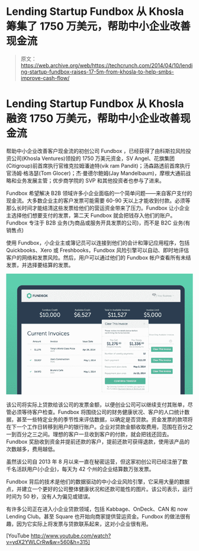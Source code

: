 # Lending Startup Fundbox 从 Khosla 筹集了 1750 万美元，帮助中小企业改善现金流 

> 原文：<https://web.archive.org/web/https://techcrunch.com/2014/04/10/lending-startup-fundbox-raises-17-5m-from-khosla-to-help-smbs-improve-cash-flow/>

# Lending Startup Fundbox 从 Khosla 融资 1750 万美元，帮助中小企业改善现金流

帮助中小企业改善客户现金流的初创公司 Fundbox ，已经获得了由科斯拉风险投资公司(Khosla Ventures)领投的 1750 万美元资金，SV Angel、花旗集团(Citigroup)前首席执行官维克拉姆潘迪特(vik ram Pandit)；汤森路透前首席执行官汤姆·格洛瑟(Tom Glocer)；杰·曼德尔鲍姆(Jay Mandelbaum)，摩根大通前战略和业务发展主管；优步商学院的 SVP 和其他投资者也参与了进来。

Fundbox 希望解决 B2B 领域许多小企业面临的一个简单问题——来自客户支付的现金流。大多数企业主的客户发票可能需要 60-90 天以上才能收到付款。必须等那么长时间才能结清这些发票给他们的营运资金带来了压力。Fundbox 让小企业主选择他们想要支付的发票，第二天 Fundbox 就会把钱存入他们的账户。Fundbox 专注于 B2B 业务(为商品或服务开具发票的公司)，而不是 B2C 业务(有销售点)

使用 Fundbox，小企业主或簿记员可以连接到他们的会计和簿记应用程序，包括 Quickbooks、Xero 或 Freshbooks，Fundbox 风险引擎可以自动、即时地评估客户的网络和发票风险。然后，用户可以通过他们的 Fundbox 帐户查看所有未结发票，并选择要结算的发票。

![Updated_Invitation___P__TechCrunch_-_Leena_Rao_briefing_with_Fundbox___Tue_Apr_8__2014_4_30pm_-_5_15pm__leena_beta.techcrunch.com__-_leenakrao_gmail.com_-_Gmail](img/d6e7fb6e87b1e6cb70b0aab58e57ee39.png)

该公司将实际上贷款给该公司的发票金额，以便创业公司可以继续支付其账单，尽管必须等待客户检查。Fundbox 将围绕公司的财务健康状况、客户的人口统计数据，甚至一些特定业务的季节性来评估数据，以确定是否贷款。资金发票的款项将在下一个工作日转移到用户的银行账户。企业对贷款金额收取费用，范围在百分之一到百分之三之间。理想的客户一旦收到客户的付款，就会把钱还回去。Fundbox 奖励收到资金并提前还款的客户，提前还款可获得退款，使用该产品的次数越多，费用越低。

虽然该公司自 2013 年 8 月以来一直在秘密运营，但这家初创公司已经注册了数千名活跃用户(小企业)，每天为 42 个州的企业结算数万张发票。

Fundbox 背后的技术是他们的数据驱动的中小企业风险引擎，它采用大量的数据点，并建立一个更好的公司整体健康状况和还款可能性的图片。该公司表示，运行时间为 50 秒，没有人为偏见或错误。

有许多公司正在进入小企业贷款领域，包括 Kabbage、OnDeck、CAN 和 now Lending Club。甚至 Square 也开始向商家提供营运资金。Fundbox 的做法很有趣，因为它实际上将发票与贷款联系起来，这对小企业很有用。

[YouTube http://www.youtube.com/watch?v=ydX2YWLCrRw&w=560&h=315]